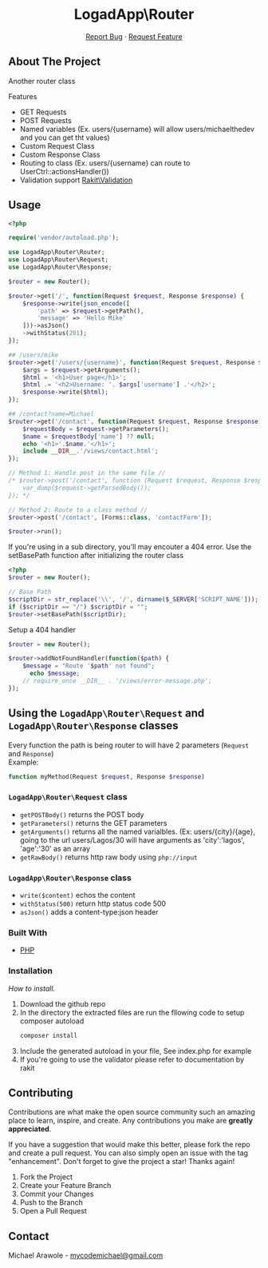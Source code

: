 <br />
<div align="center">
  <a href="https://github.com/michael-arawole/synote">
    <!-- <img src="frontend/static/synote.svg" alt="Logo" style="filter: brightness(0) invert(1);" width="40%" height="150"> -->
  </a>

  <h1 align="center">LogadApp\Router</h1>

  <p align="center">
    <a href="https://github.com/michael-arawole/logadapp-php-router/issues">Report Bug</a>
    ·
    <a href="https://github.com/michael-arawole/logadapp-php-router/issues">Request Feature</a>
  </p>
</div>

<!-- ABOUT THE PROJECT -->

## About The Project

Another router class

Features

- GET Requests
- POST Requests
- Named variables (Ex. users/{username} will allow users/michaelthedev and you can get tht values)
- Custom Request Class
- Custom Response Class
- Routing to class (Ex. users/{username} can route to UserCtrl::actionsHandler())
- Validation support [Rakit\Validation](https://github.com/rakit/validation)

## Usage

```php
<?php

require('vendor/autoload.php');

use LogadApp\Router\Router;
use LogadApp\Router\Request;
use LogadApp\Router\Response;

$router = new Router();

$router->get('/', function(Request $request, Response $response) {
    $response->write(json_encode([
        'path' => $request->getPath(),
        'message' => 'Hello Mike'
    ]))->asJson()
    ->withStatus(201);
});

## /users/mike
$router->get('/users/{username}', function(Request $request, Response $response) {
    $args = $request->getArguments();
    $html = '<h1>User page</h1>';
    $html .= '<h2>Username: '. $args['username'] .'</h2>';
    $response->write($html);
});

## /contact?name=Michael
$router->get('/contact', function(Request $request, Response $response) {
    $requestBody = $request->getParameters();
    $name = $requestBody['name'] ?? null;
    echo '<h1>'.$name.'</h1>';
    include __DIR__.'/views/contact.html';
});

// Method 1: Handle post in the same file //
/* $router->post('/contact', function (Request $request, Response $response) {
    var_dump($request->getParsedBody());
}); */

// Method 2: Route to a class method //
$router->post('/contact', [Forms::class, 'contactForm']);

$router->run();
```

If you're using in a sub directory, you'll may encouter a 404 error. Use the setBasePath function after initializing the router class<br>

```php
<?php
$router = new Router();

// Base Path
$scriptDir = str_replace('\\', '/', dirname($_SERVER['SCRIPT_NAME']));
if ($scriptDir == "/") $scriptDir = "";
$router->setBasePath($scriptDir);
```

Setup a 404 handler

```php
$router = new Router();

$router->addNotFoundHandler(function($path) {
    $message = "Route '$path' not found";
      echo $message;
    // require_once __DIR__ . '/views/error-message.php';
});
```

## Using the `LogadApp\Router\Request` and `LogadApp\Router\Response` classes

Every function the path is being router to will have 2 parameters (`Request` and `Response`)<br>
Example:

```php
function myMethod(Request $request, Response $response)
```

### `LogadApp\Router\Request` class

- `getPOSTBody()` returns the POST body
- `getParameters()` returns the GET parameters
- `getArguments()` returns all the named varialbles. (Ex: users/{city}/{age}, going to the url users/Lagos/30 will have arguments as 'city':'lagos', 'age':'30' as an array
- `getRawBody()` returns http raw body using `php://input`

### `LogadApp\Router\Response` class

- `write($content)` echos the content
- `withStatus(500)` return http status code 500
- `asJson()` adds a content-type:json header

### Built With

- [PHP](https://php.net/)

### Installation

_How to install._

1. Download the github repo
2. In the directory the extracted files are run the fllowing code to setup composer autoload
   ```javascript
   composer install
   ```
3. Include the generated autoload in your file, See index.php for example
4. If you're going to use the validator please refer to documentation by rakit

<!-- CONTRIBUTING -->

## Contributing

Contributions are what make the open source community such an amazing place to learn, inspire, and create. Any contributions you make are **greatly appreciated**.

If you have a suggestion that would make this better, please fork the repo and create a pull request. You can also simply open an issue with the tag "enhancement".
Don't forget to give the project a star! Thanks again!

1. Fork the Project
2. Create your Feature Branch
3. Commit your Changes
4. Push to the Branch
5. Open a Pull Request

<!-- CONTACT -->

## Contact

Michael Arawole - mycodemichael@gmail.com
